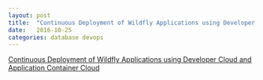 ```yaml
---
layout: post
title:  "Continuous Deployment of Wildfly Applications using Developer Cloud and Application Container Cloud"
date:   2016-10-25
categories: database devops 
---
```


[Continuous Deployment of Wildfly Applications using Developer Cloud and Application Container Cloud](https://github.com/OracleNATD/accs-wildfly/blob/master/README.md)